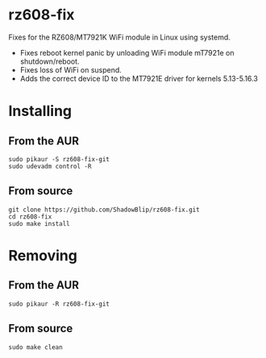 # rz608-fix
Fixes for the RZ608/MT7921K WiFi module in Linux using systemd.

- Fixes reboot kernel panic by unloading WiFi module mT7921e on shutdown/reboot.
- Fixes loss of WiFi on suspend.
- Adds the correct device ID to the MT7921E driver for kernels 5.13-5.16.3

# Installing

## From the AUR
```
sudo pikaur -S rz608-fix-git
sudo udevadm control -R
```

## From source
```
git clone https://github.com/ShadowBlip/rz608-fix.git
cd rz608-fix
sudo make install
```

# Removing

## From the AUR
```
sudo pikaur -R rz608-fix-git
```

## From source
```
sudo make clean
```
